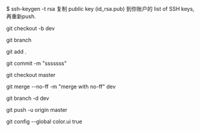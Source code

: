 $ ssh-keygen -t rsa
复制 public key (id_rsa.pub) 到你账户的 list of SSH keys, 再重新push.

git checkout -b dev

 git branch
 
git add .

git commit -m "sssssss"


git checkout master

git merge --no-ff -m "merge with no-ff" dev



git branch -d dev




git push -u origin master




git config --global color.ui true
